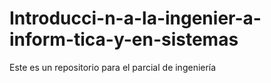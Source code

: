 # Introducci-n-a-la-ingenier-a-inform-tica-y-en-sistemas
Este es un repositorio para el parcial de ingeniería 
